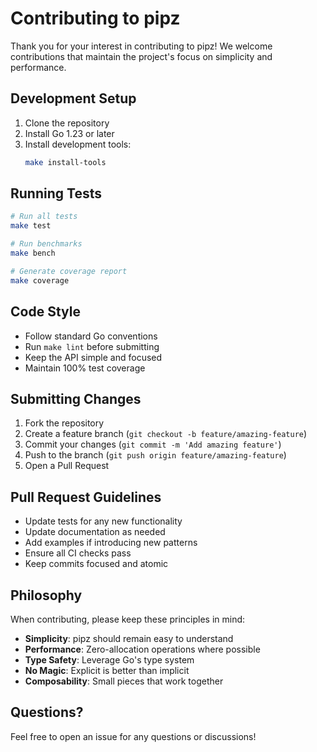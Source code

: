 # Contributing to pipz

Thank you for your interest in contributing to pipz! We welcome contributions that maintain the project's focus on simplicity and performance.

## Development Setup

1. Clone the repository
2. Install Go 1.23 or later
3. Install development tools:
   ```bash
   make install-tools
   ```

## Running Tests

```bash
# Run all tests
make test

# Run benchmarks
make bench

# Generate coverage report
make coverage
```

## Code Style

- Follow standard Go conventions
- Run `make lint` before submitting
- Keep the API simple and focused
- Maintain 100% test coverage

## Submitting Changes

1. Fork the repository
2. Create a feature branch (`git checkout -b feature/amazing-feature`)
3. Commit your changes (`git commit -m 'Add amazing feature'`)
4. Push to the branch (`git push origin feature/amazing-feature`)
5. Open a Pull Request

## Pull Request Guidelines

- Update tests for any new functionality
- Update documentation as needed
- Add examples if introducing new patterns
- Ensure all CI checks pass
- Keep commits focused and atomic

## Philosophy

When contributing, please keep these principles in mind:

- **Simplicity**: pipz should remain easy to understand
- **Performance**: Zero-allocation operations where possible
- **Type Safety**: Leverage Go's type system
- **No Magic**: Explicit is better than implicit
- **Composability**: Small pieces that work together

## Questions?

Feel free to open an issue for any questions or discussions!